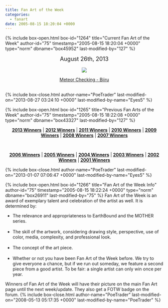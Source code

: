 ```yaml
---
title: Fan Art of the Week
categories:
  - fanart
date: 2005-08-15 18:20:04 +0000
---
```

{% include box-open.html box-id="1264" title="Current Fan Art of the Week" author-id="75" timestamp="2005-08-15 18:20:04 +0000" type="norm" dbname="box45952" last-modified-by="127" %}
<center><font size="+1">August 26th, 2013</font><br /><br /> </center>

<center><a href="http://starmen.net/vote/vote.php?id=35587" target="_blank"><img src="http://files.fobby.net/0000/8b03/meteor%20chcking.png" border="0" /></a><br />

<a href="http://starmen.net/vote/vote.php?id=35587">Meteor Checking - Biiru</a></center><br />
{% include box-close.html author-name="PoeTrader" last-modified-on="2013-08-27 03:24:10 +0000" last-modified-by-name="Eyes5" %}

{% include box-open.html box-id="1265" title="Previous Fan Arts of the Week" author-id="75" timestamp="2005-08-15 18:22:08 +0000" type="norm" dbname="box43327" last-modified-by="127" %}
<center>

<a href="http://starmen.net/fanart/fotw/2013.php"><b>2013 Winners</b></a> | 
<a href="http://starmen.net/fanart/fotw/2012.php"><b>2012 Winners</b></a> | 
<a href="http://starmen.net/fanart/fotw/2011.php"><b>2011 Winners</b></a> | 
<a href="http://starmen.net/fanart/fotw/2010.php"><b>2010 Winners</b></a> | 
<a href="http://starmen.net/fanart/fotw/2009.php"><b>2009 Winners</b></a> | 
<a href="http://starmen.net/fanart/fotw/2008.php"><b>2008 Winners</b></a> | 
<a href="http://starmen.net/fanart/fotw/2007.php"><b>2007 Winners</b></a> 

<br /> 

<a href="http://starmen.net/fanart/fotw/2006.php"><b>2006 Winners</b></a> | 
<a href="http://starmen.net/fanart/fotw/2005.php"><b>2005 Winners</b></a> | 
<a href="http://starmen.net/fanart/fotw/2004.php"><b>2004 Winners</b></a> | 
<a href="http://starmen.net/fanart/fotw/2003.php"><b>2003 Winners</b></a> | 
<a href="http://starmen.net/fanart/fotw/2002.php"><b>2002 Winners</b></a> | 
<a href="http://starmen.net/fanart/fotw/2001.php"><b>2001 Winners</b></a>
</center>
{% include box-close.html author-name="PoeTrader" last-modified-on="2013-01-07 07:06:47 +0000" last-modified-by-name="Eyes5" %}

{% include box-open.html box-id="1266" title="Fan Art of the Week Info" author-id="75" timestamp="2005-08-15 18:22:24 +0000" type="norm" dbname="box26911" last-modified-by="75" %}
Fan Art of the Week is an award of exemplary talent and celebration of the artist as well. It is determined by:<br />

<ul>
<li>The relevance and appropriateness to EarthBound and the MOTHER series.</li><br />
<li>The skill of the artwork, considering drawing style, perspective, use of color, media, complexity, and professional look.</li><br />
<li>The concept of the art piece.</li><br />
<li>Whether or not you have been Fan Art of the Week before. We try to give everyone a chance, but if we run out someday, we feature a second piece from a good artist.  To be fair: a single artist can only win once per year.</li>
</ul>

Winners of Fan Art of the Week will have their picture on the main Fan Art page until the next week/update. They also get a FOTW badge on the forum.
{% include box-close.html author-name="PoeTrader" last-modified-on="2008-05-13 05:17:35 +0000" last-modified-by-name="PoeTrader" %}
